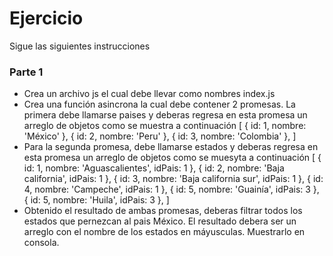 # Ejercicio

Sigue las siguientes instrucciones

### Parte 1
- Crea un archivo js el cual debe llevar como nombres index.js
- Crea una función asincrona la cual debe contener 2 promesas. La primera debe llamarse paises y deberas regresa en esta promesa un arreglo de objetos como se muestra a continuación
[
    { id: 1, nombre: 'México' },
    { id: 2, nombre: 'Peru' },
    { id: 3, nombre: 'Colombia' },
  ]
- Para la segunda promesa, debe llamarse estados y deberas regresa en esta promesa un arreglo de objetos como se muesyta a continuación
[
      { id: 1, nombre: 'Aguascalientes', idPais: 1 },
      { id: 2, nombre: 'Baja california', idPais: 1 },
      { id: 3, nombre: 'Baja california sur', idPais: 1 },
      { id: 4, nombre: 'Campeche', idPais: 1 },
      { id: 5, nombre: 'Guainía', idPais: 3 },
      { id: 5, nombre: 'Huila', idPais: 3 },
]
-  Obtenido el resultado de ambas promesas, deberas filtrar todos los estados que pernezcan al pais México. El resultado debera ser un arreglo con el nombre de los estados en máyusculas. Muestrarlo en consola.
